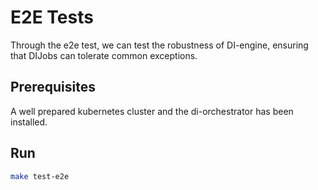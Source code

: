 # E2E Tests
Through the e2e test, we can test the robustness of DI-engine, ensuring that DIJobs can tolerate common exceptions.

## Prerequisites
A well prepared kubernetes cluster and the di-orchestrator has been installed.
## Run
```bash
make test-e2e
```
